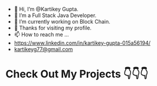 - 👋 Hi, I’m @Kartikey Gupta.
- 👀 I’m a Full Stack Java Developer.
- 🌱 I’m currently working on Block Chain.
- 🤝 Thanks for visiting my profile.
- 📫 How to reach me ...
- https://www.linkedin.com/in/kartikey-gupta-015a56194/
- kartikeyg77@gmail.com


# Check Out My Projects 👇👇👇

<!---
Kartikeyg03012/Kartikeyg03012 is a ✨ special ✨ repository because its `README.md` (this file) appears on your GitHub profile.
You can click the Preview link to take a look at your changes.
--->
